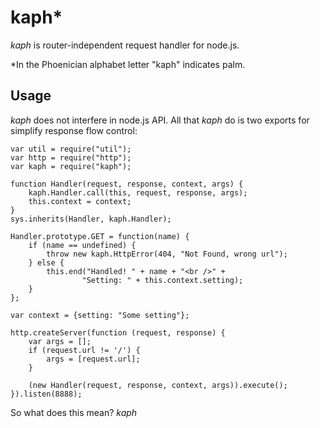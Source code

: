 # kaph*

*kaph* is router-independent request handler for node.js.

*In the Phoenician alphabet letter "kaph" indicates palm.

## Usage

*kaph* does not interfere in node.js API. All that *kaph* do is two exports for 
simplify response flow control:

    var util = require("util");
    var http = require("http");
    var kaph = require("kaph");
    
    function Handler(request, response, context, args) {
        kaph.Handler.call(this, request, response, args);
        this.context = context;
    }
    sys.inherits(Handler, kaph.Handler);
    
    Handler.prototype.GET = function(name) {
        if (name == undefined) {
            throw new kaph.HttpError(404, "Not Found, wrong url");
        } else {
            this.end("Handled! " + name + "<br />" + 
                    "Setting: " + this.context.setting);
        }
    };
    
    var context = {setting: "Some setting"};
    
    http.createServer(function (request, response) {
        var args = [];
        if (request.url != '/') {
            args = [request.url];
        }
        
        (new Handler(request, response, context, args)).execute();
    }).listen(8888);
    
So what does this mean? *kaph* 